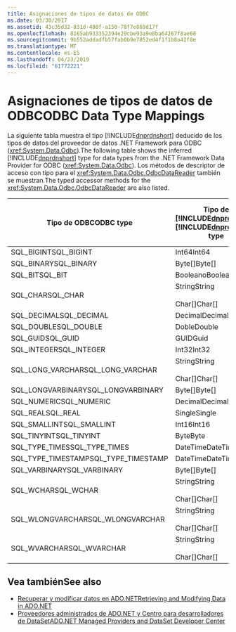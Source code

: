 ```yaml
---
title: Asignaciones de tipos de datos de ODBC
ms.date: 03/30/2017
ms.assetid: 43c35d32-831d-480f-a150-78f7e869d17f
ms.openlocfilehash: 8165ab933352394e29cbe93a9e8ba64267f8ae60
ms.sourcegitcommit: 9b552addadfb57fab0b9e7852ed4f1f1b8a42f8e
ms.translationtype: MT
ms.contentlocale: es-ES
ms.lasthandoff: 04/23/2019
ms.locfileid: "61772221"
---
```

# <a name="odbc-data-type-mappings"></a><span data-ttu-id="b3e72-102">Asignaciones de tipos de datos de ODBC</span><span class="sxs-lookup"><span data-stu-id="b3e72-102">ODBC Data Type Mappings</span></span>
<span data-ttu-id="b3e72-103">La siguiente tabla muestra el tipo [!INCLUDE[dnprdnshort](../../../../includes/dnprdnshort-md.md)] deducido de los tipos de datos del proveedor de datos .NET Framework para ODBC (<xref:System.Data.Odbc>).</span><span class="sxs-lookup"><span data-stu-id="b3e72-103">The following table shows the inferred [!INCLUDE[dnprdnshort](../../../../includes/dnprdnshort-md.md)] type for data types from the .NET Framework Data Provider for ODBC (<xref:System.Data.Odbc>).</span></span> <span data-ttu-id="b3e72-104">Los métodos de descriptor de acceso con tipo para el <xref:System.Data.Odbc.OdbcDataReader> también se muestran.</span><span class="sxs-lookup"><span data-stu-id="b3e72-104">The typed accessor methods for the <xref:System.Data.Odbc.OdbcDataReader> are also listed.</span></span>  
  
|<span data-ttu-id="b3e72-105">Tipo de ODBC</span><span class="sxs-lookup"><span data-stu-id="b3e72-105">ODBC type</span></span>|<span data-ttu-id="b3e72-106">Tipo de [!INCLUDE[dnprdnshort](../../../../includes/dnprdnshort-md.md)]</span><span class="sxs-lookup"><span data-stu-id="b3e72-106">[!INCLUDE[dnprdnshort](../../../../includes/dnprdnshort-md.md)] type</span></span>|<span data-ttu-id="b3e72-107">Descriptor de acceso con tipo de [!INCLUDE[dnprdnshort](../../../../includes/dnprdnshort-md.md)]</span><span class="sxs-lookup"><span data-stu-id="b3e72-107">[!INCLUDE[dnprdnshort](../../../../includes/dnprdnshort-md.md)] typed accessor</span></span>|  
|---------------|----------------------------------------------------------------------|--------------------------------------------------------------------------------|  
|<span data-ttu-id="b3e72-108">SQL_BIGINT</span><span class="sxs-lookup"><span data-stu-id="b3e72-108">SQL_BIGINT</span></span>|<span data-ttu-id="b3e72-109">Int64</span><span class="sxs-lookup"><span data-stu-id="b3e72-109">Int64</span></span>|<span data-ttu-id="b3e72-110">GetInt64()</span><span class="sxs-lookup"><span data-stu-id="b3e72-110">GetInt64()</span></span>|  
|<span data-ttu-id="b3e72-111">SQL_BINARY</span><span class="sxs-lookup"><span data-stu-id="b3e72-111">SQL_BINARY</span></span>|<span data-ttu-id="b3e72-112">Byte[]</span><span class="sxs-lookup"><span data-stu-id="b3e72-112">Byte[]</span></span>|<span data-ttu-id="b3e72-113">GetBytes()</span><span class="sxs-lookup"><span data-stu-id="b3e72-113">GetBytes()</span></span>|  
|<span data-ttu-id="b3e72-114">SQL_BIT</span><span class="sxs-lookup"><span data-stu-id="b3e72-114">SQL_BIT</span></span>|<span data-ttu-id="b3e72-115">Booleano</span><span class="sxs-lookup"><span data-stu-id="b3e72-115">Boolean</span></span>|<span data-ttu-id="b3e72-116">GetBoolean()</span><span class="sxs-lookup"><span data-stu-id="b3e72-116">GetBoolean()</span></span>|  
|<span data-ttu-id="b3e72-117">SQL_CHAR</span><span class="sxs-lookup"><span data-stu-id="b3e72-117">SQL_CHAR</span></span>|<span data-ttu-id="b3e72-118">String</span><span class="sxs-lookup"><span data-stu-id="b3e72-118">String</span></span><br /><br /> <span data-ttu-id="b3e72-119">Char[]</span><span class="sxs-lookup"><span data-stu-id="b3e72-119">Char[]</span></span>|<span data-ttu-id="b3e72-120">GetString()</span><span class="sxs-lookup"><span data-stu-id="b3e72-120">GetString()</span></span><br /><br /> <span data-ttu-id="b3e72-121">GetChars()</span><span class="sxs-lookup"><span data-stu-id="b3e72-121">GetChars()</span></span>|  
|<span data-ttu-id="b3e72-122">SQL_DECIMAL</span><span class="sxs-lookup"><span data-stu-id="b3e72-122">SQL_DECIMAL</span></span>|<span data-ttu-id="b3e72-123">Decimal</span><span class="sxs-lookup"><span data-stu-id="b3e72-123">Decimal</span></span>|<span data-ttu-id="b3e72-124">GetDecimal()</span><span class="sxs-lookup"><span data-stu-id="b3e72-124">GetDecimal()</span></span>|  
|<span data-ttu-id="b3e72-125">SQL_DOUBLE</span><span class="sxs-lookup"><span data-stu-id="b3e72-125">SQL_DOUBLE</span></span>|<span data-ttu-id="b3e72-126">Doble</span><span class="sxs-lookup"><span data-stu-id="b3e72-126">Double</span></span>|<span data-ttu-id="b3e72-127">GetDouble()</span><span class="sxs-lookup"><span data-stu-id="b3e72-127">GetDouble()</span></span>|  
|<span data-ttu-id="b3e72-128">SQL_GUID</span><span class="sxs-lookup"><span data-stu-id="b3e72-128">SQL_GUID</span></span>|<span data-ttu-id="b3e72-129">GUID</span><span class="sxs-lookup"><span data-stu-id="b3e72-129">Guid</span></span>|<span data-ttu-id="b3e72-130">GetGuid()</span><span class="sxs-lookup"><span data-stu-id="b3e72-130">GetGuid()</span></span>|  
|<span data-ttu-id="b3e72-131">SQL_INTEGER</span><span class="sxs-lookup"><span data-stu-id="b3e72-131">SQL_INTEGER</span></span>|<span data-ttu-id="b3e72-132">Int32</span><span class="sxs-lookup"><span data-stu-id="b3e72-132">Int32</span></span>|<span data-ttu-id="b3e72-133">GetInt32()</span><span class="sxs-lookup"><span data-stu-id="b3e72-133">GetInt32()</span></span>|  
|<span data-ttu-id="b3e72-134">SQL_LONG_VARCHAR</span><span class="sxs-lookup"><span data-stu-id="b3e72-134">SQL_LONG_VARCHAR</span></span>|<span data-ttu-id="b3e72-135">String</span><span class="sxs-lookup"><span data-stu-id="b3e72-135">String</span></span><br /><br /> <span data-ttu-id="b3e72-136">Char[]</span><span class="sxs-lookup"><span data-stu-id="b3e72-136">Char[]</span></span>|<span data-ttu-id="b3e72-137">GetString()</span><span class="sxs-lookup"><span data-stu-id="b3e72-137">GetString()</span></span><br /><br /> <span data-ttu-id="b3e72-138">GetChars()</span><span class="sxs-lookup"><span data-stu-id="b3e72-138">GetChars()</span></span>|  
|<span data-ttu-id="b3e72-139">SQL_LONGVARBINARY</span><span class="sxs-lookup"><span data-stu-id="b3e72-139">SQL_LONGVARBINARY</span></span>|<span data-ttu-id="b3e72-140">Byte[]</span><span class="sxs-lookup"><span data-stu-id="b3e72-140">Byte[]</span></span>|<span data-ttu-id="b3e72-141">GetBytes()</span><span class="sxs-lookup"><span data-stu-id="b3e72-141">GetBytes()</span></span>|  
|<span data-ttu-id="b3e72-142">SQL_NUMERIC</span><span class="sxs-lookup"><span data-stu-id="b3e72-142">SQL_NUMERIC</span></span>|<span data-ttu-id="b3e72-143">Decimal</span><span class="sxs-lookup"><span data-stu-id="b3e72-143">Decimal</span></span>|<span data-ttu-id="b3e72-144">GetDecimal()</span><span class="sxs-lookup"><span data-stu-id="b3e72-144">GetDecimal()</span></span>|  
|<span data-ttu-id="b3e72-145">SQL_REAL</span><span class="sxs-lookup"><span data-stu-id="b3e72-145">SQL_REAL</span></span>|<span data-ttu-id="b3e72-146">Single</span><span class="sxs-lookup"><span data-stu-id="b3e72-146">Single</span></span>|<span data-ttu-id="b3e72-147">GetFloat()</span><span class="sxs-lookup"><span data-stu-id="b3e72-147">GetFloat()</span></span>|  
|<span data-ttu-id="b3e72-148">SQL_SMALLINT</span><span class="sxs-lookup"><span data-stu-id="b3e72-148">SQL_SMALLINT</span></span>|<span data-ttu-id="b3e72-149">Int16</span><span class="sxs-lookup"><span data-stu-id="b3e72-149">Int16</span></span>|<span data-ttu-id="b3e72-150">GetInt16()</span><span class="sxs-lookup"><span data-stu-id="b3e72-150">GetInt16()</span></span>|  
|<span data-ttu-id="b3e72-151">SQL_TINYINT</span><span class="sxs-lookup"><span data-stu-id="b3e72-151">SQL_TINYINT</span></span>|<span data-ttu-id="b3e72-152">Byte</span><span class="sxs-lookup"><span data-stu-id="b3e72-152">Byte</span></span>|<span data-ttu-id="b3e72-153">GetByte()</span><span class="sxs-lookup"><span data-stu-id="b3e72-153">GetByte()</span></span>|  
|<span data-ttu-id="b3e72-154">SQL_TYPE_TIMES</span><span class="sxs-lookup"><span data-stu-id="b3e72-154">SQL_TYPE_TIMES</span></span>|<span data-ttu-id="b3e72-155">DateTime</span><span class="sxs-lookup"><span data-stu-id="b3e72-155">DateTime</span></span>|<span data-ttu-id="b3e72-156">GetDateTime()</span><span class="sxs-lookup"><span data-stu-id="b3e72-156">GetDateTime()</span></span>|  
|<span data-ttu-id="b3e72-157">SQL_TYPE_TIMESTAMP</span><span class="sxs-lookup"><span data-stu-id="b3e72-157">SQL_TYPE_TIMESTAMP</span></span>|<span data-ttu-id="b3e72-158">DateTime</span><span class="sxs-lookup"><span data-stu-id="b3e72-158">DateTime</span></span>|<span data-ttu-id="b3e72-159">GetDateTime()</span><span class="sxs-lookup"><span data-stu-id="b3e72-159">GetDateTime()</span></span>|  
|<span data-ttu-id="b3e72-160">SQL_VARBINARY</span><span class="sxs-lookup"><span data-stu-id="b3e72-160">SQL_VARBINARY</span></span>|<span data-ttu-id="b3e72-161">Byte[]</span><span class="sxs-lookup"><span data-stu-id="b3e72-161">Byte[]</span></span>|<span data-ttu-id="b3e72-162">GetBytes()</span><span class="sxs-lookup"><span data-stu-id="b3e72-162">GetBytes()</span></span>|  
|<span data-ttu-id="b3e72-163">SQL_WCHAR</span><span class="sxs-lookup"><span data-stu-id="b3e72-163">SQL_WCHAR</span></span>|<span data-ttu-id="b3e72-164">String</span><span class="sxs-lookup"><span data-stu-id="b3e72-164">String</span></span><br /><br /> <span data-ttu-id="b3e72-165">Char[]</span><span class="sxs-lookup"><span data-stu-id="b3e72-165">Char[]</span></span>|<span data-ttu-id="b3e72-166">GetString()</span><span class="sxs-lookup"><span data-stu-id="b3e72-166">GetString()</span></span><br /><br /> <span data-ttu-id="b3e72-167">GetChars()</span><span class="sxs-lookup"><span data-stu-id="b3e72-167">GetChars()</span></span>|  
|<span data-ttu-id="b3e72-168">SQL_WLONGVARCHAR</span><span class="sxs-lookup"><span data-stu-id="b3e72-168">SQL_WLONGVARCHAR</span></span>|<span data-ttu-id="b3e72-169">String</span><span class="sxs-lookup"><span data-stu-id="b3e72-169">String</span></span><br /><br /> <span data-ttu-id="b3e72-170">Char[]</span><span class="sxs-lookup"><span data-stu-id="b3e72-170">Char[]</span></span>|<span data-ttu-id="b3e72-171">GetString()</span><span class="sxs-lookup"><span data-stu-id="b3e72-171">GetString()</span></span><br /><br /> <span data-ttu-id="b3e72-172">GetChars()</span><span class="sxs-lookup"><span data-stu-id="b3e72-172">GetChars()</span></span>|  
|<span data-ttu-id="b3e72-173">SQL_WVARCHAR</span><span class="sxs-lookup"><span data-stu-id="b3e72-173">SQL_WVARCHAR</span></span>|<span data-ttu-id="b3e72-174">String</span><span class="sxs-lookup"><span data-stu-id="b3e72-174">String</span></span><br /><br /> <span data-ttu-id="b3e72-175">Char[]</span><span class="sxs-lookup"><span data-stu-id="b3e72-175">Char[]</span></span>|<span data-ttu-id="b3e72-176">GetString()</span><span class="sxs-lookup"><span data-stu-id="b3e72-176">GetString()</span></span><br /><br /> <span data-ttu-id="b3e72-177">GetChars()</span><span class="sxs-lookup"><span data-stu-id="b3e72-177">GetChars()</span></span>|  
  
## <a name="see-also"></a><span data-ttu-id="b3e72-178">Vea también</span><span class="sxs-lookup"><span data-stu-id="b3e72-178">See also</span></span>

- [<span data-ttu-id="b3e72-179">Recuperar y modificar datos en ADO.NET</span><span class="sxs-lookup"><span data-stu-id="b3e72-179">Retrieving and Modifying Data in ADO.NET</span></span>](../../../../docs/framework/data/adonet/retrieving-and-modifying-data.md)
- [<span data-ttu-id="b3e72-180">Proveedores administrados de ADO.NET y Centro para desarrolladores de DataSet</span><span class="sxs-lookup"><span data-stu-id="b3e72-180">ADO.NET Managed Providers and DataSet Developer Center</span></span>](https://go.microsoft.com/fwlink/?LinkId=217917)
